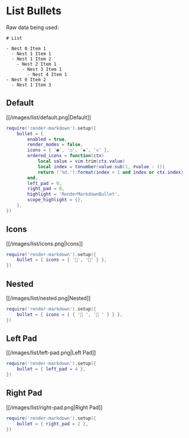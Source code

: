 # List Bullets

Raw data being used:

````text
# List

- Nest 0 Item 1
  - Nest 1 Item 1
  - Nest 1 Item 2
    - Nest 2 Item 1
      - Nest 3 Item 1
        - Nest 4 Item 1
- Nest 0 Item 2
  - Nest 1 Item 3
````

## Default

[[/images/list/default.png|Default]]

```lua
require('render-markdown').setup({
    bullet = {
        enabled = true,
        render_modes = false,
        icons = { '●', '○', '◆', '◇' },
        ordered_icons = function(ctx)
            local value = vim.trim(ctx.value)
            local index = tonumber(value:sub(1, #value - 1))
            return ('%d.'):format(index > 1 and index or ctx.index)
        end,
        left_pad = 0,
        right_pad = 0,
        highlight = 'RenderMarkdownBullet',
        scope_highlight = {},
    },
})
```

## Icons

[[/images/list/icons.png|Icons]]

```lua
require('render-markdown').setup({
    bullet = { icons = { '', '' } },
})
```

## Nested

[[/images/list/nested.png|Nested]]

```lua
require('render-markdown').setup({
    bullet = { icons = { { '󰫶 ', '󱂉 ' } } },
})
```

## Left Pad

[[/images/list/left-pad.png|Left Pad]]

```lua
require('render-markdown').setup({
    bullet = { left_pad = 4 },
})
```

## Right Pad

[[/images/list/right-pad.png|Right Pad]]

```lua
require('render-markdown').setup({
    bullet = { right_pad = 2 },
})
```
